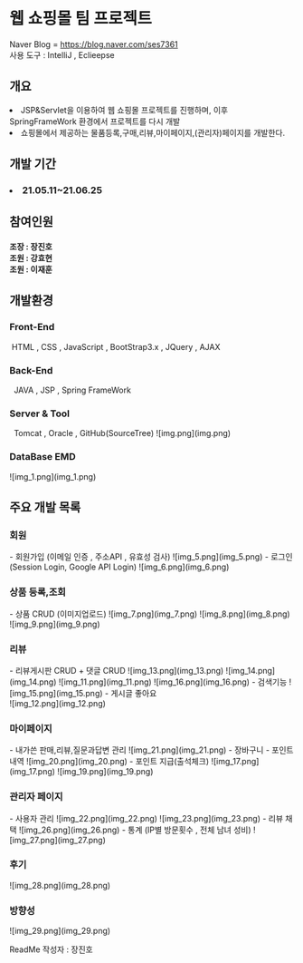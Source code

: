 # 웹 쇼핑몰 팀 프로젝트
Naver Blog = https://blog.naver.com/ses7361
<br>
사용 도구 : IntelliJ , Eclieepse <br>
<h2>개요</h2>
<li>JSP&Servlet을 이용하여 웹 쇼핑몰 프로젝트를 진행하며, 
이후 SpringFrameWork 환경에서 프로젝트를 다시 개발</li>
<li>쇼핑몰에서 제공하는 물품등록,구매,리뷰,마이페이지,(관리자)페이지를 개발한다.</li>

<h2>개발 기간</h2>
<h3><li>21.05.11~21.06.25</li></h3>

<h2>참여인원</h2>
<h4>
조장 :  장진호 <br>
조원 :  강효현<br>
조원 :  이재훈
</h4>


<h2>개발환경</h2>
<h3>Front-End</h3>
&nbsp;HTML , CSS , JavaScript , BootStrap3.x , JQuery , AJAX
<h3>Back-End</h3>
&nbsp; JAVA , JSP , Spring FrameWork
<h3>Server & Tool</h3>
&nbsp; Tomcat , Oracle , GitHub(SourceTree)
![img.png](img.png)
<h3>DataBase EMD</h3>
![img_1.png](img_1.png)
<h2>주요 개발 목록</h2>
<h3>회원</h3>
- 회원가입 (이메일 인증 , 주소API , 유효성 검사)
![img_5.png](img_5.png)
- 로그인 (Session Login, Google API Login)
![img_6.png](img_6.png)
<h3>상품 등록,조회</h3>
- 상품 CRUD (이미지업로드)
![img_7.png](img_7.png)
![img_8.png](img_8.png)
![img_9.png](img_9.png)
<h3>리뷰</h3>
- 리뷰게시판 CRUD + 댓글 CRUD
  ![img_13.png](img_13.png)
![img_14.png](img_14.png)
  ![img_11.png](img_11.png)
  ![img_16.png](img_16.png)
- 검색기능
  ![img_15.png](img_15.png)
- 게시글 좋아요 <br>
  ![img_12.png](img_12.png)
<h3>마이페이지</h3>
- 내가쓴 판매,리뷰,질문과답변 관리
  ![img_21.png](img_21.png)
- 장바구니
- 포인트 내역
  ![img_20.png](img_20.png)
- 포인트 지급(출석체크)
 ![img_17.png](img_17.png)
  ![img_19.png](img_19.png)
<h3>관리자 페이지</h3>
- 사용자 관리
![img_22.png](img_22.png)
  ![img_23.png](img_23.png)
- 리뷰 채택
![img_26.png](img_26.png)
- 통계 (IP별 방문횟수 , 전체 남녀 성비)
![img_27.png](img_27.png)


<h3>후기</h3>
![img_28.png](img_28.png)
<h3>방향성</h3>
![img_29.png](img_29.png)


ReadMe 작성자 : 장진호

